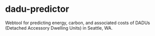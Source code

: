 # dadu-predictor

Webtool for predicting energy, carbon, and associated costs of DADUs (Detached Accessory Dwelling Units) in Seattle, WA.

